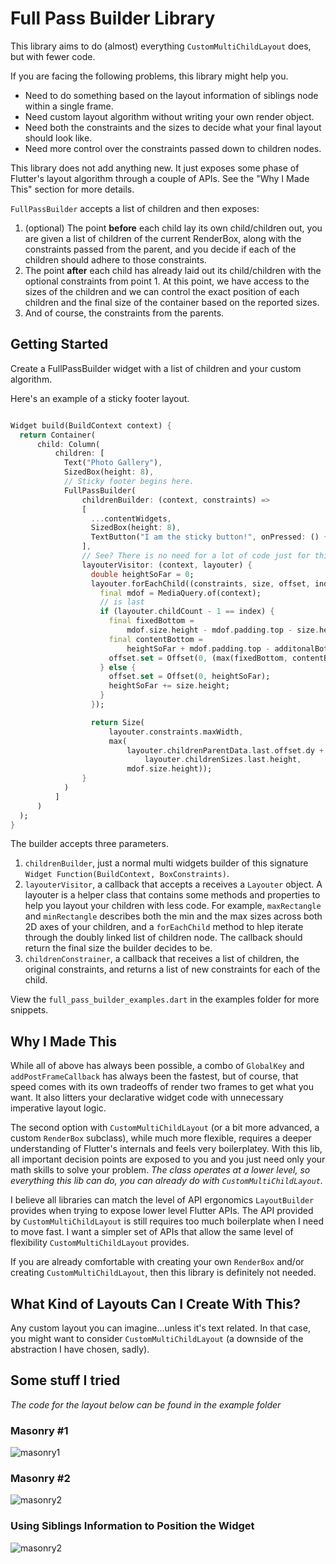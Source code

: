 # Full Pass Builder Library

This library aims to do (almost) everything `CustomMultiChildLayout` does, but with fewer code.

If you are facing the following problems, this library might help you.

- Need to do something based on the layout information of siblings node within a single frame.
- Need custom layout algorithm without writing your own render object.
- Need both the constraints and the sizes to decide what your final layout should look like.
- Need more control over the constraints passed down to children nodes.

This library does not add anything new. It just exposes some phase of Flutter's layout algorithm
through a couple of APIs. See the "Why I Made This" section for more details.

`FullPassBuilder` accepts a list of children and then exposes:

1. (optional) The point **before** each child lay its own child/children out, you are given a list
   of children of the current RenderBox, along with the constraints passed from the parent, and you
   decide if each of the children should adhere to those constraints.
2. The point **after** each child has already laid out its child/children with the optional
   constraints from point 1. At this point, we have access to the sizes of the children and we can
   control the exact position of each children and the final size of the container based on the
   reported sizes.
3. And of course, the constraints from the parents.

## Getting Started

Create a FullPassBuilder widget with a list of children and your custom algorithm.

Here's an example of a sticky footer layout.

```dart

Widget build(BuildContext context) {
  return Container(
      child: Column(
          children: [
            Text("Photo Gallery"),
            SizedBox(height: 8),
            // Sticky footer begins here.
            FullPassBuilder(
                childrenBuilder: (context, constraints) =>
                [
                  ...contentWidgets,
                  SizedBox(height: 8),
                  TextButton("I am the sticky button!", onPressed: () {}),
                ],
                // See? There is no need for a lot of code just for this.
                layouterVisitor: (context, layouter) {
                  double heightSoFar = 0;
                  layouter.forEachChild((constraints, size, offset, index) {
                    final mdof = MediaQuery.of(context);
                    // is last
                    if (layouter.childCount - 1 == index) {
                      final fixedBottom =
                          mdof.size.height - mdof.padding.top - size.height;
                      final contentBottom =
                          heightSoFar + mdof.padding.top - additonalBottomPadding;
                      offset.set = Offset(0, (max(fixedBottom, contentBottom)));
                    } else {
                      offset.set = Offset(0, heightSoFar);
                      heightSoFar += size.height;
                    }
                  });

                  return Size(
                      layouter.constraints.maxWidth,
                      max(
                          layouter.childrenParentData.last.offset.dy +
                              layouter.childrenSizes.last.height,
                          mdof.size.height));
                }
            )
          ]
      )
  );
}

```

The builder accepts three parameters.

1. `childrenBuilder`, just a normal multi widgets builder of this
   signature `Widget Function(BuildContext, BoxConstraints)`.
2. `layouterVisitor`, a callback that accepts a receives a `Layouter` object. A layouter is a helper
   class that contains some methods and properties to help you layout your children with less code.
   For example, `maxRectangle` and `minRectangle` describes both the min and the max sizes across
   both 2D axes of your children, and a `forEachChild` method to hlep iterate through the doubly
   linked list of children node. The callback should return the final size the builder decides to
   be.
3. `childrenConstrainer`, a callback that receives a list of children, the original constraints, and
   returns a list of new constraints for each of the child.

View the `full_pass_builder_examples.dart` in the examples folder for more snippets.

## Why I Made This

While all of above has always been possible, a combo of `GlobalKey` and `addPostFrameCallback` has
always been the fastest, but of course, that speed comes with its own tradeoffs of render two frames
to get what you want. It also litters your declarative widget code with unnecessary imperative
layout logic.

The second option with `CustomMultiChildLayout` (or a bit more advanced, a custom `RenderBox`
subclass), while much more flexible, requires a deeper understanding of Flutter's internals and
feels very boilerplatey. With this lib, all important decision points are exposed to you and you
just need only your math skills to solve your problem.
*The class operates at a lower level, so everything this lib can do, you can already do
with `CustomMultiChildLayout`.*

I believe all libraries can match the level of API ergonomics `LayoutBuilder` provides when trying
to expose lower level Flutter APIs. The API provided by `CustomMultiChildLayout` is still requires
too much boilerplate when I need to move fast. I want a simpler set of APIs that allow the same
level of flexibility `CustomMultiChildLayout` provides.

If you are already comfortable with creating your own `RenderBox` and/or
creating `CustomMultiChildLayout`, then this library is definitely not needed.

## What Kind of Layouts Can I Create With This?

Any custom layout you can imagine...unless it's text related. In that case, you might want to
consider `CustomMultiChildLayout` (a downside of the abstraction I have chosen, sadly).

## Some stuff I tried
*The code for the layout below can be found in the example folder*

### Masonry #1
![masonry1](https://github.com/Khongchai/full_pass_builder/blob/main/images/masonry1.png)

### Masonry #2
![masonry2](https://github.com/Khongchai/full_pass_builder/blob/main/images/masonry2.png)

### Using Siblings Information to Position the Widget
![masonry2](https://github.com/Khongchai/full_pass_builder/blob/main/images/siblings-information.png)








